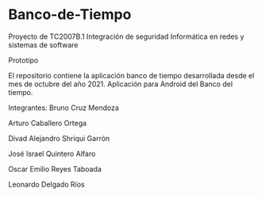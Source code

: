 # Banco-de-Tiempo
Proyecto de TC2007B.1 Integración de seguridad Informática en redes y sistemas de software

Prototipo

El repositorio contiene la aplicación banco de tiempo desarrollada desde el mes de octubre del año 2021.
Aplicación para Android del Banco del tiempo.

Integrantes:
Bruno Cruz Mendoza

Arturo Caballero Ortega

Divad Alejandro Shriqui Garrón

José Israel Quintero Alfaro

Oscar Emilio Reyes Taboada

Leonardo Delgado Ríos
